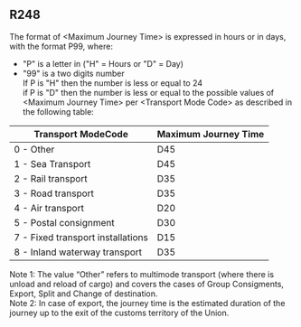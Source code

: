 ## R248
The format of &lt;Maximum Journey Time&gt; is expressed in hours or in days, with the format P99, where:

- "P" is a letter in ("H" = Hours or "D" = Day)
- "99" is a two digits number  
  If P is "H" then the number is less or equal to 24  
  if P is "D" then the number is less or equal to the possible     values of &lt;Maximum Journey Time&gt; per &lt;Transport Mode Code&gt; as described in the following table:

<!-- Manually reformated table -->

| Transport ModeCode                | Maximum Journey Time |
|-----------------------------------|----------------------|
| 0 - Other                         | D45                  |         
| 1 - Sea Transport                 | D45                  |
| 2 - Rail transport                | D35                  |
| 3 - Road transport                | D35                  |
| 4 - Air transport                 | D20                  |
| 5 - Postal consignment            | D30                  |
| 7 - Fixed transport installations | D15                  |
| 8 - Inland waterway transport     | D35                  |

Note 1: The value “Other” refers to multimode transport (where there is unload and reload of cargo) and covers the cases of Group Consigments, Export, Split and Change of destination.  
Note 2: In case of export, the journey time is the estimated duration of the journey up to the exit of the customs territory of the Union.
